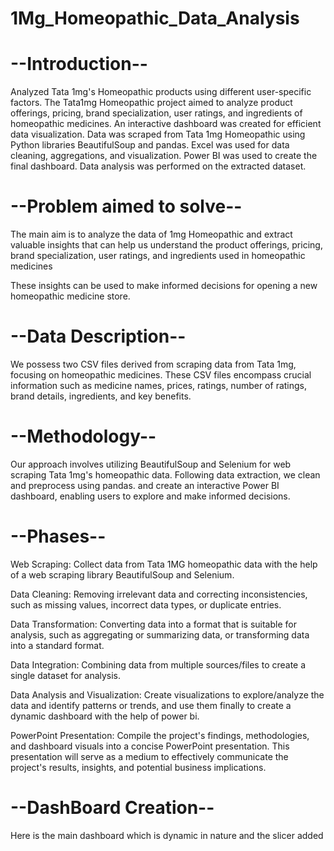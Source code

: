 # 1Mg_Homeopathic_Data_Analysis

# --Introduction--

Analyzed Tata 1mg's Homeopathic products using different user-specific factors. The Tata1mg Homeopathic project aimed to analyze product offerings, pricing, brand specialization, user ratings, and ingredients of homeopathic medicines. An interactive dashboard was created for efficient data visualization. Data was scraped from Tata 1mg Homeopathic using Python libraries BeautifulSoup and pandas. Excel was used for data cleaning, aggregations, and visualization. Power BI was used to create the final dashboard. Data analysis was performed on the extracted dataset.

# --Problem aimed to solve--

The main aim is to analyze the data of 1mg Homeopathic and extract valuable insights that can help us understand the product offerings, pricing, brand specialization, user ratings, and ingredients used in homeopathic medicines

These insights can be used to make informed decisions for opening a new homeopathic medicine store.

# --Data Description--
We possess two CSV files derived from scraping data from Tata 1mg, focusing on homeopathic medicines. These CSV files encompass crucial information such as medicine names, prices, ratings, number of ratings, brand details, ingredients, and key benefits.

# --Methodology--

Our approach involves utilizing BeautifulSoup and Selenium for web scraping Tata 1mg's homeopathic data. Following data extraction, we clean and preprocess using pandas. and create an interactive Power BI dashboard, enabling users to explore and make informed decisions.

# --Phases--

Web Scraping: Collect data from Tata 1MG homeopathic data with the help of a web scraping library BeautifulSoup and  Selenium.

Data Cleaning: Removing irrelevant data and correcting inconsistencies, such as missing values, incorrect data types, or duplicate entries.

Data Transformation: Converting data into a format that is suitable for analysis, such as aggregating or summarizing data, or transforming data into a standard format.

Data Integration: Combining data from multiple sources/files to create a single dataset for analysis.

Data Analysis and Visualization: Create visualizations to explore/analyze the data and identify patterns or trends, and use them finally to create a dynamic dashboard with the help of power bi.

PowerPoint Presentation: Compile the project's findings, methodologies, and dashboard visuals into a concise PowerPoint presentation. This presentation will serve as a medium to effectively communicate the project's results, insights, and potential business implications.


# --DashBoard Creation--
Here is the main dashboard which is dynamic in nature and the slicer added




